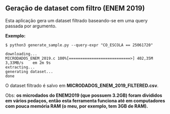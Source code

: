 ## Geração de dataset com filtro (ENEM 2019)

Esta aplicação gera um dataset filtrado baseando-se em uma query passada por argumento.

**Exemplo:**
```
$ python3 generate_sample.py --query-expr "CO_ESCOLA == 25061720"

downloading...
MICRODADOS_ENEM_2019.c 100%[===========================>] 402,35M  3,33MB/s    em 2m 9s
extracting...
generating dataset...
done
```

O dataset filtrado é salvo em **MICRODADOS_ENEM_2019_FILTERED.csv**.

Obs: **os microdados do ENEM2019 (que possuem 3.2GB) foram divididos em vários pedaços, então esta ferramenta funciona até em computadores com pouca memória RAM (o meu, por exemplo, tem 3GB de RAM).**
